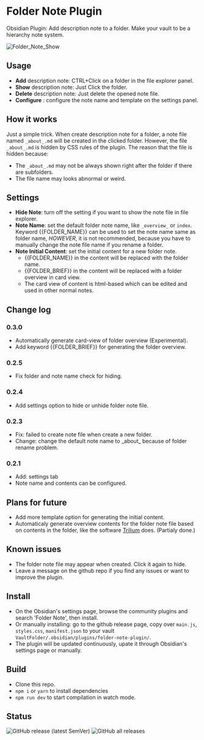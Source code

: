 # Folder Note Plugin

Obsidian Plugin: Add description note to a folder. Make your vault to be a hierarchy note system.

![Folder_Note_Show](https://raw.githubusercontent.com/xpgo/obsidian-folder-note-plugin/master/image/folder-note2.png)

## Usage

- **Add** description note: CTRL+Click on a folder in the file explorer panel.
- **Show** description note: Just Click the folder.
- **Delete** description note: Just delete the opened note file.
- **Configure** : configure the note name and template on the settings panel.

## How it works

Just a simple trick. When create description note for a folder, a note file named `_about_.md` will be created in the clicked folder. However, the file `_about_.md` is hidden by CSS rules of the plugin. The reason that the file is hidden because:

- The `_about_.md` may not be always shown right after the folder if there are subfolders.
- The file name may looks abnormal or weird.

## Settings

- **Hide Note**: turn off the setting if you want to show the note file in file explorer.
- **Note Name**: set the default folder note name, like `_overview_` or `index`. Keyword {{FOLDER_NAME}} can be used to set the note name same as folder name, _HOWEVER_, it is not recommended, because you have to manually change the note file name if you rename a folder.
- **Note Initial Content**: set the initial content for a new folder note.
    - {{FOLDER_NAME}} in the content will be replaced with the folder name.
    - {{FOLDER_BRIEF}} in the content will be replaced with a folder overview in card view.
    - The card view of content is html-based which can be edited and used in other normal notes.

## Change log

### 0.3.0

- Automatically generate card-view of folder overview (Experimental).
- Add keyword {{FOLDER_BRIEF}} for generating the folder overview.

### 0.2.5

- Fix folder and note name check for hiding.

### 0.2.4

- Add settings option to hide or unhide folder note file.

### 0.2.3

- Fix: failed to create note file when create a new folder.
- Change: change the default note name to \_about\_ because of folder rename problem.

### 0.2.1

- Add: settings tab
- Note name and contents can be configured.

## Plans for future

- Add more template option for generating the initial content.
- Automaticaly generate overview contents for the folder note file based on contents in the folder, like the software [Trilium](https://github.com/zadam/trilium) does. (Partialy done.)

## Known issues

- The folder note file may appear when created. Click it again to hide.
- Leave a message on the github repo if you find any issues or want to improve the plugin.

## Install

- On the Obsidian's settings page, browse the community plugins and search 'Folder Note', then install.
- Or manually installing: go to the github release page, copy over `main.js`, `styles.css`, `manifest.json` to your vault `VaultFolder/.obsidian/plugins/folder-note-plugin/`.
- The plugin will be updated continuously, upate it through Obsidian's settings page or manually.

## Build

- Clone this repo.
- `npm i` or `yarn` to install dependencies
- `npm run dev` to start compilation in watch mode.

## Status

![GitHub release (latest SemVer)](https://img.shields.io/github/v/release/xpgo/obsidian-folder-note-plugin?style=for-the-badge)
![GitHub all releases](https://img.shields.io/github/downloads/xpgo/obsidian-folder-note-plugin/total?style=for-the-badge)

